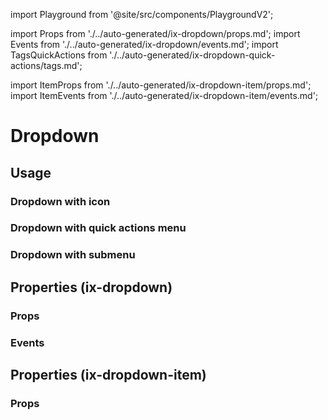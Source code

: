 import Playground from '@site/src/components/PlaygroundV2';

import Props from './../auto-generated/ix-dropdown/props.md';
import Events from './../auto-generated/ix-dropdown/events.md';
import TagsQuickActions from './../auto-generated/ix-dropdown-quick-actions/tags.md';

import ItemProps from './../auto-generated/ix-dropdown-item/props.md';
import ItemEvents from './../auto-generated/ix-dropdown-item/events.md';

# Dropdown

## Usage

<Playground
name="dropdown" height="28rem"
examplesByName></Playground>

### Dropdown with icon

<Playground
name="dropdown-icon" height="18rem"
examplesByName></Playground>

### Dropdown with quick actions menu

<TagsQuickActions />

<Playground
name="dropdown-quick-actions" height="22rem"
examplesByName></Playground>

### Dropdown with submenu

<Playground
name="dropdown-submenu" height="22rem"
examplesByName></Playground>

## Properties (ix-dropdown)

### Props

<Props />

### Events

<Events />

## Properties (ix-dropdown-item)

### Props

<ItemProps />
